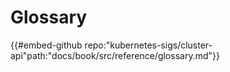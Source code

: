 # Glossary

{{#embed-github repo:"kubernetes-sigs/cluster-api"path:"docs/book/src/reference/glossary.md"}}
